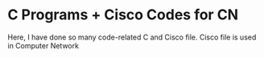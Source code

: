 # C Programs + Cisco Codes for CN
 Here, I have done so many code-related C and Cisco file. Cisco file is used in Computer Network
